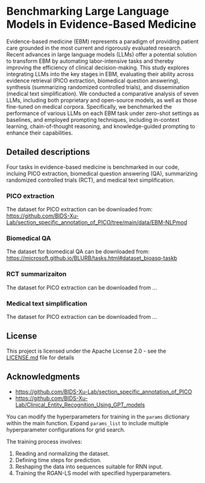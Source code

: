 # Benchmarking Large Language Models in Evidence-Based Medicine

Evidence-based medicine (EBM) represents a paradigm of providing patient care grounded in the most current and rigorously evaluated research. Recent advances in large language models (LLMs) offer a potential solution to transform EBM by automating labor-intensive tasks and thereby improving the efficiency of clinical decision-making.
This study explores integrating LLMs into the key stages in EBM, evaluating their ability across evidence retrieval (PICO extraction, biomedical question answering), synthesis (summarizing randomized controlled trials), and dissemination (medical text simplification). We conducted a comparative analysis of seven LLMs, including both proprietary and open-source models, as well as those fine-tuned on medical corpora. Specifically, we benchmarked the performance of various LLMs on each EBM task under zero-shot settings as baselines, and employed prompting techniques, including in-context learning, chain-of-thought reasoning, and knowledge-guided prompting to enhance their capabilities.

## Detailed descriptions

Four tasks in evidence-based medicine is benchmarked in our code, incluing PICO extraction, biomedical question answering (QA), summarizing randomized controlled trials (RCT), and medical text simplification.

### PICO extraction

The dataset for PICO extraction can be downloaded from: https://github.com/BIDS-Xu-Lab/section_specific_annotation_of_PICO/tree/main/data/EBM-NLPmod

### Biomedical QA

The dataset for biomedical QA can be downloaded from: https://microsoft.github.io/BLURB/tasks.html#dataset_bioasq-taskb

### RCT summarizaiton 

The dataset for PICO extraction can be downloaded from ...



### Medical text simplification

The dataset for PICO extraction can be downloaded from ...



## License

This project is licensed under the Apache License 2.0 - see the [LICENSE.md](LICENSE.md) file for details

## Acknowledgments

* https://github.com/BIDS-Xu-Lab/section_specific_annotation_of_PICO
* https://github.com/BIDS-Xu-Lab/Clinical_Entity_Recognition_Using_GPT_models



You can modify the hyperparameters for training in the `params` dictionary within the main function. Expand `params_list` to include multiple hyperparameter configurations for grid search.

The training process involves:

1. Reading and normalizing the dataset.
2. Defining time steps for prediction.
3. Reshaping the data into sequences suitable for RNN input.
4. Training the RGAN-LS model with specified hyperparameters.